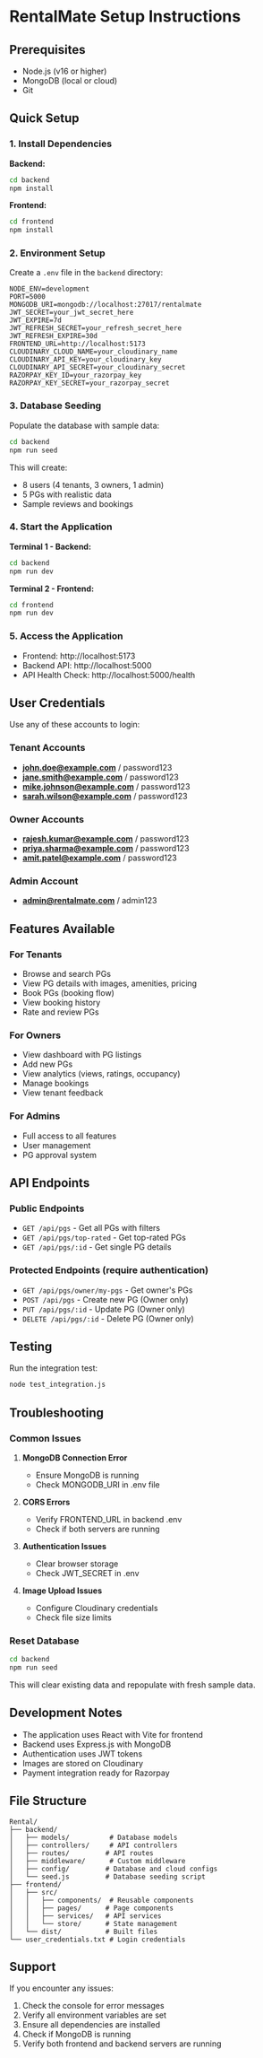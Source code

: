 # RentalMate Setup Instructions

## Prerequisites
- Node.js (v16 or higher)
- MongoDB (local or cloud)
- Git

## Quick Setup

### 1. Install Dependencies

**Backend:**
```bash
cd backend
npm install
```

**Frontend:**
```bash
cd frontend
npm install
```

### 2. Environment Setup

Create a `.env` file in the `backend` directory:
```env
NODE_ENV=development
PORT=5000
MONGODB_URI=mongodb://localhost:27017/rentalmate
JWT_SECRET=your_jwt_secret_here
JWT_EXPIRE=7d
JWT_REFRESH_SECRET=your_refresh_secret_here
JWT_REFRESH_EXPIRE=30d
FRONTEND_URL=http://localhost:5173
CLOUDINARY_CLOUD_NAME=your_cloudinary_name
CLOUDINARY_API_KEY=your_cloudinary_key
CLOUDINARY_API_SECRET=your_cloudinary_secret
RAZORPAY_KEY_ID=your_razorpay_key
RAZORPAY_KEY_SECRET=your_razorpay_secret
```

### 3. Database Seeding

Populate the database with sample data:
```bash
cd backend
npm run seed
```

This will create:
- 8 users (4 tenants, 3 owners, 1 admin)
- 5 PGs with realistic data
- Sample reviews and bookings

### 4. Start the Application

**Terminal 1 - Backend:**
```bash
cd backend
npm run dev
```

**Terminal 2 - Frontend:**
```bash
cd frontend
npm run dev
```

### 5. Access the Application

- Frontend: http://localhost:5173
- Backend API: http://localhost:5000
- API Health Check: http://localhost:5000/health

## User Credentials

Use any of these accounts to login:

### Tenant Accounts
- **john.doe@example.com** / password123
- **jane.smith@example.com** / password123
- **mike.johnson@example.com** / password123
- **sarah.wilson@example.com** / password123

### Owner Accounts
- **rajesh.kumar@example.com** / password123
- **priya.sharma@example.com** / password123
- **amit.patel@example.com** / password123

### Admin Account
- **admin@rentalmate.com** / admin123

## Features Available

### For Tenants
- Browse and search PGs
- View PG details with images, amenities, pricing
- Book PGs (booking flow)
- View booking history
- Rate and review PGs

### For Owners
- View dashboard with PG listings
- Add new PGs
- View analytics (views, ratings, occupancy)
- Manage bookings
- View tenant feedback

### For Admins
- Full access to all features
- User management
- PG approval system

## API Endpoints

### Public Endpoints
- `GET /api/pgs` - Get all PGs with filters
- `GET /api/pgs/top-rated` - Get top-rated PGs
- `GET /api/pgs/:id` - Get single PG details

### Protected Endpoints (require authentication)
- `GET /api/pgs/owner/my-pgs` - Get owner's PGs
- `POST /api/pgs` - Create new PG (Owner only)
- `PUT /api/pgs/:id` - Update PG (Owner only)
- `DELETE /api/pgs/:id` - Delete PG (Owner only)

## Testing

Run the integration test:
```bash
node test_integration.js
```

## Troubleshooting

### Common Issues

1. **MongoDB Connection Error**
   - Ensure MongoDB is running
   - Check MONGODB_URI in .env file

2. **CORS Errors**
   - Verify FRONTEND_URL in backend .env
   - Check if both servers are running

3. **Authentication Issues**
   - Clear browser storage
   - Check JWT_SECRET in .env

4. **Image Upload Issues**
   - Configure Cloudinary credentials
   - Check file size limits

### Reset Database
```bash
cd backend
npm run seed
```

This will clear existing data and repopulate with fresh sample data.

## Development Notes

- The application uses React with Vite for frontend
- Backend uses Express.js with MongoDB
- Authentication uses JWT tokens
- Images are stored on Cloudinary
- Payment integration ready for Razorpay

## File Structure

```
Rental/
├── backend/
│   ├── models/          # Database models
│   ├── controllers/     # API controllers
│   ├── routes/         # API routes
│   ├── middleware/      # Custom middleware
│   ├── config/         # Database and cloud configs
│   └── seed.js         # Database seeding script
├── frontend/
│   ├── src/
│   │   ├── components/  # Reusable components
│   │   ├── pages/      # Page components
│   │   ├── services/   # API services
│   │   └── store/      # State management
│   └── dist/           # Built files
└── user_credentials.txt # Login credentials
```

## Support

If you encounter any issues:
1. Check the console for error messages
2. Verify all environment variables are set
3. Ensure all dependencies are installed
4. Check if MongoDB is running
5. Verify both frontend and backend servers are running

